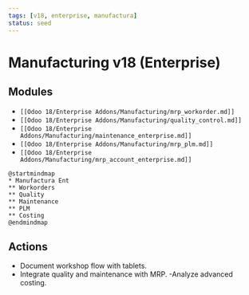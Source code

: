 ```yaml
---
tags: [v18, enterprise, manufactura]
status: seed
---
```

# Manufacturing v18 (Enterprise)

## Modules
- `[[Odoo 18/Enterprise Addons/Manufacturing/mrp_workorder.md]]`
- `[[Odoo 18/Enterprise Addons/Manufacturing/quality_control.md]]`
- `[[Odoo 18/Enterprise Addons/Manufacturing/maintenance_enterprise.md]]`
- `[[Odoo 18/Enterprise Addons/Manufacturing/mrp_plm.md]]`
- `[[Odoo 18/Enterprise Addons/Manufacturing/mrp_account_enterprise.md]]`

```plantuml
@startmindmap
* Manufactura Ent
** Workorders
** Quality
** Maintenance
** PLM
** Costing
@endmindmap
```

## Actions
- Document workshop flow with tablets.
- Integrate quality and maintenance with MRP.
-Analyze advanced costing.


